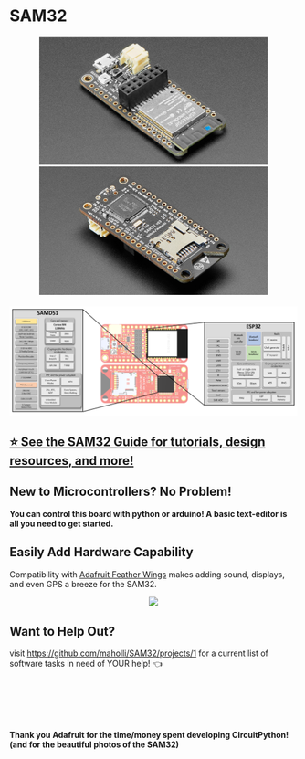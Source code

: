# SAM32

<p align="middle">
  <img width="400" src="./references/top2.jpg"><img width="400" src="./references/bottom.jpg">
  <br><br>
  <img width="1000" src="./references/sam32_block.PNG">
</p>


## [⭐ See the SAM32 Guide for tutorials, design resources, and more!](https://www.notion.so/maholli/SAM32-Guides-6b7e8ca318ff49418eec16e975d98f5d)

## New to Microcontrollers? No Problem!

**You can control this board with python or arduino! A basic text-editor is all you need to get started.**

## Easily Add Hardware Capability

Compatibility with [Adafruit Feather Wings](https://www.adafruit.com/category/814) makes adding sound, displays, and even GPS a breeze for the SAM32.

<p align="middle">
  <img width="800" src="./references/wings.png">
</p>

## Want to Help Out?

visit https://github.com/maholli/SAM32/projects/1 for a current list of software tasks in need of YOUR help! :point_left:

<br><br><br><br>

#### Thank you Adafruit for the time/money spent developing CircuitPython! (and for the beautiful photos of the SAM32)



